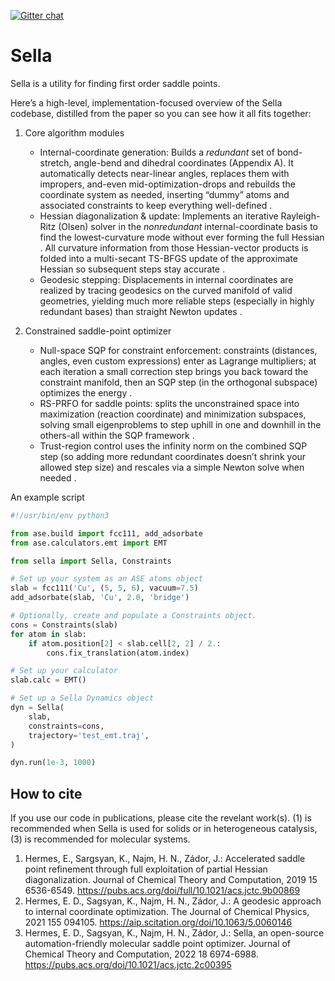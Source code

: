 [![Gitter chat](https://badges.gitter.im/gitterHQ/gitter.png)](https://gitter.im/zadorlab/sella)

# Sella

Sella is a utility for finding first order saddle points.

Here’s a high-level, implementation-focused overview of the Sella codebase, distilled from the paper so you can see how it all fits together:

1. Core algorithm modules

   * Internal-coordinate generation:
     Builds a *redundant* set of bond-stretch, angle-bend and dihedral coordinates (Appendix A).  It automatically detects near-linear angles, replaces them with impropers, and-even mid-optimization-drops and rebuilds the coordinate system as needed, inserting “dummy” atoms and associated constraints to keep everything well-defined .
   * Hessian diagonalization & update:
     Implements an iterative Rayleigh-Ritz (Olsen) solver in the *nonredundant* internal-coordinate basis to find the lowest-curvature mode without ever forming the full Hessian .  All curvature information from those Hessian-vector products is folded into a multi-secant TS-BFGS update of the approximate Hessian so subsequent steps stay accurate .
   * Geodesic stepping:
     Displacements in internal coordinates are realized by tracing geodesics on the curved manifold of valid geometries, yielding much more reliable steps (especially in highly redundant bases) than straight Newton updates .

2. Constrained saddle-point optimizer

   * Null-space SQP for constraint enforcement: constraints (distances, angles, even custom expressions) enter as Lagrange multipliers; at each iteration a small correction step brings you back toward the constraint manifold, then an SQP step (in the orthogonal subspace) optimizes the energy .
   * RS-PRFO for saddle points: splits the unconstrained space into maximization (reaction coordinate) and minimization subspaces, solving small eigenproblems to step uphill in one and downhill in the others-all within the SQP framework .
   * Trust-region control uses the infinity norm on the combined SQP step (so adding more redundant coordinates doesn’t shrink your allowed step size) and rescales via a simple Newton solve when needed .


An example script
```python
#!/usr/bin/env python3

from ase.build import fcc111, add_adsorbate
from ase.calculators.emt import EMT

from sella import Sella, Constraints

# Set up your system as an ASE atoms object
slab = fcc111('Cu', (5, 5, 6), vacuum=7.5)
add_adsorbate(slab, 'Cu', 2.0, 'bridge')

# Optionally, create and populate a Constraints object.
cons = Constraints(slab)
for atom in slab:
    if atom.position[2] < slab.cell[2, 2] / 2.:
        cons.fix_translation(atom.index)

# Set up your calculator
slab.calc = EMT()

# Set up a Sella Dynamics object
dyn = Sella(
    slab,
    constraints=cons,
    trajectory='test_emt.traj',
)

dyn.run(1e-3, 1000)
```




## How to cite

If you use our code in publications, please cite the revelant work(s). (1) is recommended when Sella is used for solids or in heterogeneous catalysis, (3) is recommended for molecular systems.

1. Hermes, E., Sargsyan, K., Najm, H. N., Zádor, J.: Accelerated saddle point refinement through full exploitation of partial Hessian diagonalization. Journal of Chemical Theory and Computation, 2019 15 6536-6549. https://pubs.acs.org/doi/full/10.1021/acs.jctc.9b00869
2. Hermes, E. D., Sagsyan, K., Najm, H. N., Zádor, J.: A geodesic approach to internal coordinate optimization. The Journal of Chemical Physics, 2021 155 094105. https://aip.scitation.org/doi/10.1063/5.0060146
3. Hermes, E. D., Sagsyan, K., Najm, H. N., Zádor, J.: Sella, an open-source automation-friendly molecular saddle point optimizer. Journal of Chemical Theory and Computation, 2022 18 6974-6988. https://pubs.acs.org/doi/10.1021/acs.jctc.2c00395

